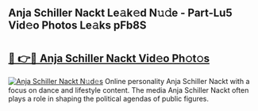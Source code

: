 ## Anja Schiller Nackt Le𝚊k𝚎d N𝚞𝚍e - Part-Lu5 Vid𝚎o Photos Le𝚊ks pFb8S

# <h2><a href="http://fbar8l0.evod.top/?m=Anja+Schiller+Nackt">🔗 👉🔴 Anja Schiller Nackt Vid𝚎o Ph𝚘t𝚘s</a></h2>

[![Anja Schiller Nackt N𝚞d𝚎s](https://i.imgur.com/8V9OHl7.gif)](http://fbar8l0.evod.top/?m=Anja+Schiller+Nackt)
Online personality Anja Schiller Nackt with a focus on dance and lifestyle content. The media Anja Schiller Nackt often plays a role in shaping the political agendas of public figures. 
